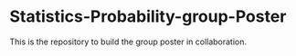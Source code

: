 # Statistics-Probability-group-Poster
This is the repository to build the group poster in collaboration. 
